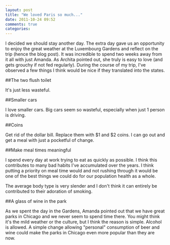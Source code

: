 ```yaml
---
layout: post
title: "We loved Paris so much..."
date: 2011-10-24 09:52
comments: true
categories: 
---
```

<!-- more -->
I decided we should stay another day.  The extra day gave us an opportunity
to enjoy the great weather at the Luxembourg Gardens and reflect on the
trip (hence the blog post).  It was incredible to spend two weeks away
from it all with just Amanda.  As Archita pointed out, she truly
is easy to love (and gets grouchy if not fed regularly).  During the course
of my trip, I've observed a few things I think would be nice if they translated
into the states.

##The two flush toilet

It's just less wasteful.

##Smaller cars

I love smaller cars.  Big cars seem so wasteful, especially when just 1 person is driving.

##Coins

Get rid of the dollar bill.  Replace them with $1 and $2 coins.
I can go out and get a meal with just a pocketful of change.

##Make meal times meaningful

I spend every day at work trying to eat as quickly as possible.  I think this contributes
to many bad habits I've accumulated over the years.  I think putting a priority on meal
time would and not rushing through it would be one of the best things we could
do for our population health as a whole.

The average body type is very slender and I don't think it can entirely be contributed to
their adoration of smoking.

##A glass of wine in the park

As we spent the day in the Gardens, Amanda pointed out that we have great parks
in Chicago and we never seem to spend time there.  You might think it's the
mild weather or the culture, but I think the reason is simple.  Alcohol is allowed.
A simple change allowing "personal" consumption of beer and wine could make the parks
in Chicago even more popular than they are now.
